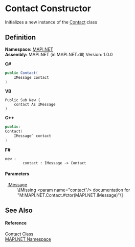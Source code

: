 # Contact Constructor


Initializes a new instance of the <a href="15d9a756-dc0b-8a38-6c7c-2733a049e18c.md">Contact</a> class



## Definition
**Namespace:** <a href="5bef4637-66f8-16d4-e5f4-4d0da57a1538.md">MAPI.NET</a>  
**Assembly:** MAPI.NET (in MAPI.NET.dll) Version: 1.0.0

**C#**
``` C#
public Contact(
	IMessage contact
)
```
**VB**
``` VB
Public Sub New ( 
	contact As IMessage
)
```
**C++**
``` C++
public:
Contact(
	IMessage^ contact
)
```
**F#**
``` F#
new : 
        contact : IMessage -> Contact
```



#### Parameters
<dl><dt>  <a href="f542b7a9-d1ab-fed6-c2df-7c20b044fccc.md">IMessage</a></dt><dd>\[Missing &lt;param name="contact"/&gt; documentation for "M:MAPI.NET.Contact.#ctor(MAPI.NET.IMessage)"\]</dd></dl>

## See Also


#### Reference
<a href="15d9a756-dc0b-8a38-6c7c-2733a049e18c.md">Contact Class</a>  
<a href="5bef4637-66f8-16d4-e5f4-4d0da57a1538.md">MAPI.NET Namespace</a>  
